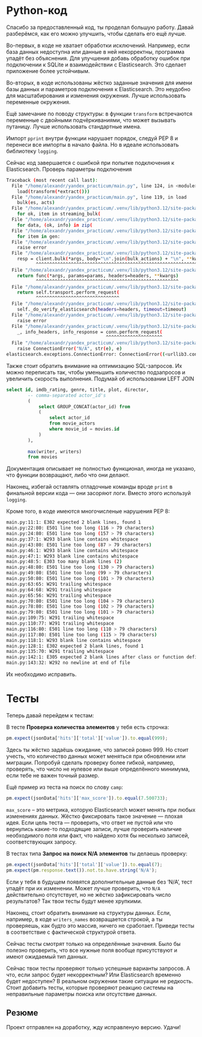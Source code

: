 # Python-код

Спасибо за предоставленный код, ты проделал большую работу. Давай разберёмся, как его можно улучшить, чтобы сделать его ещё лучше.

Во-первых, в коде не хватает обработки исключений. Например, если база данных недоступна или данные в ней некорректны, программа упадёт без объяснения. Для улучшения добавь обработку ошибок при подключении к SQLite и взаимодействии с Elasticsearch. Это сделает приложение более устойчивым.

Во-вторых, в коде использованы жёстко заданные значения для имени базы данных и параметров подключения к Elasticsearch. Это неудобно для масштабирования и изменения окружения. Лучше использовать переменные окружения.

Ещё замечание по поводу структуры: в функции `transform` встречаются переменные с двойными подчёркиваниями, что может вызывать путаницу. Лучше использовать стандартные имена. 

Импорт `pprint` внутри функции нарушает порядок, следуй PEP 8 и перенеси все импорты в начало файла. Но в идеале использовать библиотеку `logging`.

Сейчас код завершается с ошибкой при попытке подключения к Elasticsearch. Проверь параметры подключения
```bash
Traceback (most recent call last):
  File "/home/alexandr/yandex_practicum/main.py", line 124, in <module>
    load(transform(*extract()))
  File "/home/alexandr/yandex_practicum/main.py", line 119, in load
    bulk(es, acts)
  File "/home/alexandr/yandex_practicum/.venv/lib/python3.12/site-packages/elasticsearch/helpers/actions.py", line 410, in bulk
    for ok, item in streaming_bulk(
  File "/home/alexandr/yandex_practicum/.venv/lib/python3.12/site-packages/elasticsearch/helpers/actions.py", line 329, in streaming_bulk
    for data, (ok, info) in zip(
  File "/home/alexandr/yandex_practicum/.venv/lib/python3.12/site-packages/elasticsearch/helpers/actions.py", line 256, in _process_bulk_chunk
    for item in gen:
  File "/home/alexandr/yandex_practicum/.venv/lib/python3.12/site-packages/elasticsearch/helpers/actions.py", line 195, in _process_bulk_chunk_error
    raise error
  File "/home/alexandr/yandex_practicum/.venv/lib/python3.12/site-packages/elasticsearch/helpers/actions.py", line 240, in _process_bulk_chunk
    resp = client.bulk(*args, body="\n".join(bulk_actions) + "\n", **kwargs)
           ^^^^^^^^^^^^^^^^^^^^^^^^^^^^^^^^^^^^^^^^^^^^^^^^^^^^^^^^^^^^^^^^^
  File "/home/alexandr/yandex_practicum/.venv/lib/python3.12/site-packages/elasticsearch/client/utils.py", line 347, in _wrapped
    return func(*args, params=params, headers=headers, **kwargs)
           ^^^^^^^^^^^^^^^^^^^^^^^^^^^^^^^^^^^^^^^^^^^^^^^^^^^^^
  File "/home/alexandr/yandex_practicum/.venv/lib/python3.12/site-packages/elasticsearch/client/__init__.py", line 472, in bulk
    return self.transport.perform_request(
           ^^^^^^^^^^^^^^^^^^^^^^^^^^^^^^^
  File "/home/alexandr/yandex_practicum/.venv/lib/python3.12/site-packages/elasticsearch/transport.py", line 417, in perform_request
    self._do_verify_elasticsearch(headers=headers, timeout=timeout)
  File "/home/alexandr/yandex_practicum/.venv/lib/python3.12/site-packages/elasticsearch/transport.py", line 606, in _do_verify_elasticsearch
    raise error
  File "/home/alexandr/yandex_practicum/.venv/lib/python3.12/site-packages/elasticsearch/transport.py", line 569, in _do_verify_elasticsearch
    _, info_headers, info_response = conn.perform_request(
                                     ^^^^^^^^^^^^^^^^^^^^^
  File "/home/alexandr/yandex_practicum/.venv/lib/python3.12/site-packages/elasticsearch/connection/http_urllib3.py", line 280, in perform_request
    raise ConnectionError("N/A", str(e), e)
elasticsearch.exceptions.ConnectionError: ConnectionError((<urllib3.connection.HTTPConnection object at 0x75ff320e17c0>, 'Connection to 192.168.1.252 timed out. (connect timeout=10)'))
```

Также стоит обратить внимание на оптимизацию SQL-запросов. Их можно переписать так, чтобы уменьшить количество подзапросов и увеличить скорость выполнения.
Подумай об использовании LEFT JOIN

```SQL
select id, imdb_rating, genre, title, plot, director,
        -- comma-separated actor_id's
        (
            select GROUP_CONCAT(actor_id) from
            (
                select actor_id
                from movie_actors
                where movie_id = movies.id
            )
        ),
        
        max(writer, writers)
        from movies
```

Документация описывает не полностью функционал, иногда не указано, что функции возвращают, либо что они делают.

Наконец, избегай оставлять отладочные команды вроде `print` в финальной версии кода — они засоряют логи. Вместо этого используй `logging`.

Кроме того, в коде имеются многочисленые нарушения PEP 8:

```bash
main.py:11:1: E302 expected 2 blank lines, found 1
main.py:22:80: E501 line too long (116 > 79 characters)
main.py:24:80: E501 line too long (157 > 79 characters)
main.py:37:1: W293 blank line contains whitespace
main.py:43:80: E501 line too long (87 > 79 characters)
main.py:46:1: W293 blank line contains whitespace
main.py:47:1: W293 blank line contains whitespace
main.py:48:5: E303 too many blank lines (2)
main.py:48:80: E501 line too long (130 > 79 characters)
main.py:49:80: E501 line too long (99 > 79 characters)
main.py:50:80: E501 line too long (101 > 79 characters)
main.py:63:65: W291 trailing whitespace
main.py:64:68: W291 trailing whitespace
main.py:65:56: W291 trailing whitespace
main.py:70:80: E501 line too long (104 > 79 characters)
main.py:78:80: E501 line too long (102 > 79 characters)
main.py:79:80: E501 line too long (101 > 79 characters)
main.py:109:75: W291 trailing whitespace
main.py:110:77: W291 trailing whitespace
main.py:116:80: E501 line too long (110 > 79 characters)
main.py:117:80: E501 line too long (115 > 79 characters)
main.py:118:1: W293 blank line contains whitespace
main.py:128:1: E302 expected 2 blank lines, found 1
main.py:135:70: W291 trailing whitespace
main.py:142:1: E305 expected 2 blank lines after class or function definition, found 1
main.py:143:32: W292 no newline at end of file
```
Их необходимо исправить. 

# Тесты

Теперь давай перейдем к тестам:

В тесте **Проверка количества элементов** у тебя есть строчка:
```javascript
pm.expect(jsonData['hits']['total']['value']).to.equal(999);
```
Здесь ты жёстко задаёшь ожидание, что записей ровно 999. Но стоит учесть, что количество данных может меняться при обновлении или миграции. Попробуй сделать проверку более гибкой, например, проверять, что число не нулевое или выше определённого минимума, если тебе не важен точный размер.

Ещё пример из теста на поиск по слову `camp`:
```javascript
pm.expect(jsonData['hits']['max_score']).to.equal(7.500733);
```
`max_score` – это метрика, которую Elasticsearch может менять при любых изменениях данных. Жёстко фиксировать такое значение — плохая идея. Если цель теста — проверить, что ответ не пустой или что вернулись какие-то подходящие записи, лучше проверить наличие необходимого поля или факт, что найдено хотя бы несколько записей, соответствующих запросу.

В тестах типа **Запрос на поиск N/A элементов** ты делаешь проверку:
```javascript
pm.expect(jsonData['hits']['total']['value']).to.equal(7);
pm.expect(pm.response.text()).not.to.have.string('N/A');
```
Если у тебя в будущем появятся дополнительные данные без ‘N/A’, тест упадёт при их изменении. Может лучше проверить, что `N/A` действительно отсутствует, но не жёстко зафиксировать число результатов? Так твои тесты будут менее хрупкими.

Наконец, стоит обратить внимание на структуры данных. Если, например, в коде `writers_names` возвращается строкой, а ты проверяешь, как будто это массив, ничего не сработает. Приведи тесты в соответствие с фактической структурой ответа.

Сейчас тесты смотрят только на определённые значения. Было бы полезно проверить, что все нужные поля вообще присутствуют и имеют ожидаемый тип данных. 

Сейчас твои тесты проверяют только успешные варианты запросов. А что, если запрос будет некорректным? Или Elasticsearch временно будет недоступен? В реальном окружении такие ситуации не редкость. Стоит добавить тесты, которые проверяют реакцию системы на неправильные параметры поиска или отсутствие данных. 

## Резюме

Проект отправлен на доработку, жду исправленую версию. Удачи!